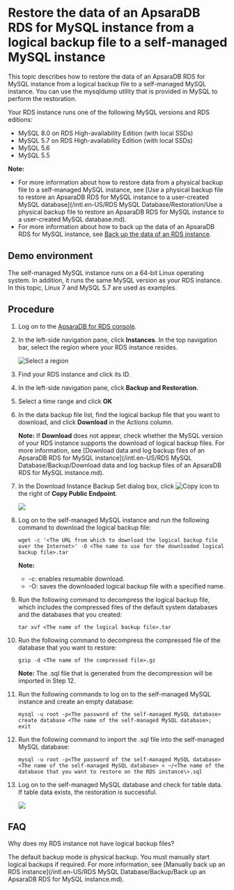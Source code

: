 # Restore the data of an ApsaraDB RDS for MySQL instance from a logical backup file to a self-managed MySQL instance

This topic describes how to restore the data of an ApsaraDB RDS for MySQL instance from a logical backup file to a self-managed MySQL instance. You can use the mysqldump utility that is provided in MySQL to perform the restoration.

Your RDS instance runs one of the following MySQL versions and RDS editions:

-   MySQL 8.0 on RDS High-availability Edition \(with local SSDs\)
-   MySQL 5.7 on RDS High-availability Edition \(with local SSDs\)
-   MySQL 5.6
-   MySQL 5.5

**Note:**

-   For more information about how to restore data from a physical backup file to a self-managed MySQL instance, see [Use a physical backup file to restore an ApsaraDB RDS for MySQL instance to a user-created MySQL database](/intl.en-US/RDS MySQL Database/Restoration/Use a physical backup file to restore an ApsaraDB RDS for MySQL instance to a user-created
         MySQL database.md).
-   For more information about how to back up the data of an ApsaraDB RDS for MySQL instance, see [Back up the data of an RDS instance]().

## Demo environment

The self-managed MySQL instance runs on a 64-bit Linux operating system. In addition, it runs the same MySQL version as your RDS instance. In this topic, Linux 7 and MySQL 5.7 are used as examples.

## Procedure

1.  Log on to the [ApsaraDB for RDS console](https://rds.console.aliyun.com/).

2.  In the left-side navigation pane, click **Instances**. In the top navigation bar, select the region where your RDS instance resides.

    ![Select a region](https://static-aliyun-doc.oss-cn-hangzhou.aliyuncs.com/assets/img/en-US/8651559951/p36543.png)

3.  Find your RDS instance and click its ID.

4.  In the left-side navigation pane, click **Backup and Restoration**.

5.  Select a time range and click **OK**

6.  In the data backup file list, find the logical backup file that you want to download, and click **Download** in the Actions column.

    **Note:** If **Download** does not appear, check whether the MySQL version of your RDS instance supports the download of logical backup files. For more information, see [Download data and log backup files of an ApsaraDB RDS for MySQL instance](/intl.en-US/RDS MySQL Database/Backup/Download data and log backup files of an ApsaraDB RDS for MySQL instance.md).

7.  In the Download Instance Backup Set dialog box, click ![Copy icon](https://static-aliyun-doc.oss-cn-hangzhou.aliyuncs.com/assets/img/en-US/2274884061/p130030.png) to the right of **Copy Public Endpoint**.

    ![](https://static-aliyun-doc.oss-cn-hangzhou.aliyuncs.com/assets/img/en-US/8630359951/p32292.png)

8.  Log on to the self-managed MySQL instance and run the following command to download the logical backup file:

    ```
    wget -c '<The URL from which to download the logical backup file over the Internet>' -O <The name to use for the downloaded logical backup file>.tar
    ```

    **Note:**

    -   -c: enables resumable download.
    -   -O: saves the downloaded logical backup file with a specified name.
9.  Run the following command to decompress the logical backup file, which includes the compressed files of the default system databases and the databases that you created:

    ```
    tar xvf <The name of the logical backup file>.tar
    ```

10. Run the following command to decompress the compressed file of the database that you want to restore:

    ```
    gzip -d <The name of the compressed file>.gz
    ```

    **Note:** The .sql file that is generated from the decompression will be imported in Step 12.

11. Run the following commands to log on to the self-managed MySQL instance and create an empty database:

    ```
    mysql -u root -p<The password of the self-managed MySQL database>
    create database <The name of the self-managed MySQL database>;
    exit
    ```

12. Run the following command to import the .sql file into the self-managed MySQL database:

    ```
    mysql -u root -p<The password of the self-managed MySQL database> <The name of the self-managed MySQL database> < ~/<The name of the database that you want to restore on the RDS instance\>.sql
    ```

13. Log on to the self-managed MySQL database and check for table data. If table data exists, the restoration is successful.

    ![](https://static-aliyun-doc.oss-cn-hangzhou.aliyuncs.com/assets/img/en-US/8630359951/p32293.png)


## FAQ

Why does my RDS instance not have logical backup files?

The default backup mode is physical backup. You must manually start logical backups if required. For more information, see [Manually back up an RDS instance](/intl.en-US/RDS MySQL Database/Backup/Back up an ApsaraDB RDS for MySQL instance.md).


